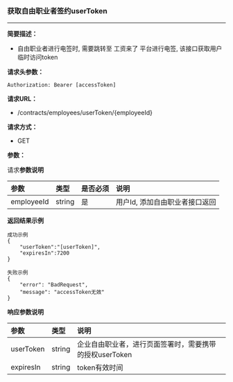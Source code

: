 ### 获取自由职业者签约userToken

---

**简要描述：**

* 自由职业者进行电签时, 需要跳转至 工资来了 平台进行电签, 该接口获取用户临时访问token

**请求头参数：**

```
Authorization: Bearer [accessToken]
```

**请求URL：**

* /contracts/employees/userToken/{employeeId}

**请求方式：**

* GET 

**参数：**

请求**参数说明**

| 参数 | 类型 | 是否必须 | 说明 |
| :--- | :--- | :--- | :--- |
| employeeId | string | 是 | 用户Id, 添加自由职业者接口返回 |

**返回结果示例**

```
成功示例
{
    "userToken":"[userToken]",
    "expiresIn":7200
}

失败示例
{
    "error": "BadRequest",
    "message": "accessToken无效"
}
```

**响应参数说明**

| 参数 | 类型 | 说明 |
| :--- | :--- | :--- |
| userToken | string | 企业自由职业者，进行页面签署时，需要携带的授权userToken |
| expiresIn | string | token有效时间 |



